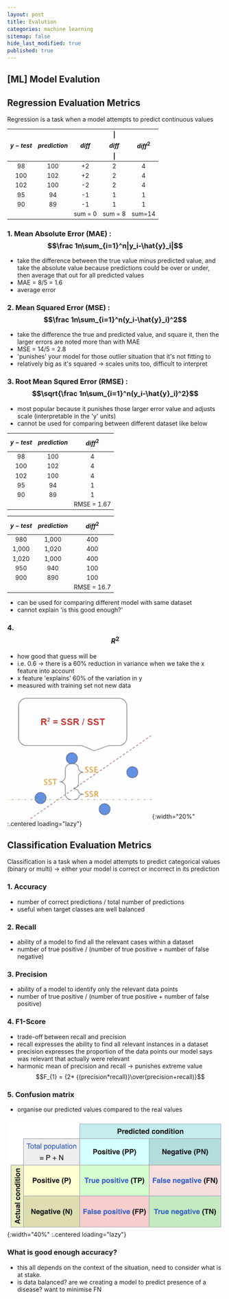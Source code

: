 ```yaml
---
layout: post
title: Evalution
categories: machine learning
sitemap: false
hide_last_modified: true
published: true
---
```

## [ML] Model Evalution

## Regression Evaluation Metrics
Regression is a task when a model attempts to predict continuous values

| $${y-test}$$ | $${prediction}$$ | $${diff}$$ | &#124;$${diff}$$&#124; | $${diff}^2$$ |
|:-----------:|:-----------:|:-----------:|:-----------:|:-----------:|
| 98          | 100         | +2          | 2           | 4 |
| 100         | 102         | +2          | 2           | 4 |
| 102         | 100         | -2          | 2           | 4 |
| 95          | 94          | -1          | 1           | 1 |
| 90          | 89          | -1          | 1           | 1 |
| | | sum = 0 | sum = 8 | sum=14 |

### 1. Mean Absolute Error (MAE) : $$\frac 1n\sum_{i=1}^n|y_i-\hat{y}_i|$$
* take the difference between the true value minus predicted value, and take the absolute value because predictions could be over or under, then average that out for all predicted values
* MAE = 8/5 = 1.6
* average error

### 2. Mean Squared Error (MSE) : $$\frac 1n\sum_{i=1}^n(y_i-\hat{y}_i)^2$$
* take the difference the true and predicted value, and square it, then the larger errors are noted more than with MAE
* MSE = 14/5 = 2.8
* 'punishes' your model for those outlier situation that it's not fitting to
* relatively big as it's squared -> scales units too, difficult to interpret

### 3. Root Mean Squred Error (RMSE) :  $$\sqrt{\frac 1n\sum_{i=1}^n(y_i-\hat{y}_i)^2}$$
* most popular because it punishes those larger error value and adjusts scale (interpretable in the 'y' units)
* cannot be used for comparing between different dataset like below

| $${y-test}$$ | $${prediction}$$ | $${diff}^2$$ |
|:-----------:|:-----------:|:-----------:|
| 98          | 100         | 4 |
| 100         | 102         | 4 |
| 102         | 100         | 4 |
| 95          | 94          | 1 |
| 90          | 89          | 1 |
| | | RMSE = 1.67|

| $${y-test}$$ | $${prediction}$$ | $${diff}^2$$ |
|:-----------:|:-----------:|:-----------:|
| 980         | 1,000       | 400 |
| 1,000       | 1,020       | 400 |
| 1,020       | 1,000       | 400 |
| 950         | 940         | 100 |
| 900         | 890         | 100 |
| | | RMSE = 16.7|

* can be used for comparing different model with same dataset
* cannot explain 'is this good enough?'

### 4. $${R}^2$$
* how good that guess will be
* i.e. 0.6 -> there is a 60% reduction in variance when we take the x feature into account
* x feature 'explains' 60% of the variation in y
* measured with training set not new data

![evaluation-1](/assets/img/post/machine_learning/RSquared.png){:width="20%" :.centered loading="lazy"}

## Classification Evaluation Metrics
Classification is a task when a model attempts to predict categorical values (binary or multi)
-> either your model is correct or incorrect in its prediction

### 1. Accuracy
* number of correct predictions / total number of predictions
* useful when target classes are well balanced

### 2. Recall
* ability of a model to find all the relevant cases within a dataset
* number of true positive / (number of true positive + number of false negative)

### 3. Precision
* ability of a model to identify only the relevant data points
* number of true positive / (number of true positive + number of false positive)

### 4. F1-Score
* trade-off between recall and precision
* recall expresses the ability to find all relevant instances in a dataset
* precision expresses the proportion of the data points our model says was relevant that actually were relevant
* harmonic mean of precision and recall -> punishes extreme value
$$F_{1} = {2* {(precision*recall)}\over(precision+recall)}$$

### 5. Confusion matrix
* organise our predicted values compared to the real values 

![evaluation-2](/assets/img/post/machine_learning/ConfusionMatrix.png){:width="40%" :.centered loading="lazy"}

### What is good enough accuracy?
* this all depends on the context of the situation, need to consider what is at stake.
* is data balanced? are we creating a model to predict presence of a disease? want to minimise FN
